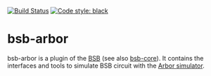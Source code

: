 [![Build Status](https://github.com/dbbs-lab/bsb-arbor/actions/workflows/main.yml/badge.svg)](https://github.com/dbbs-lab/bsb-arbor/actions/workflows/main.yml)
[![Code style: black](https://img.shields.io/badge/code%20style-black-000000.svg)](https://github.com/psf/black)

# bsb-arbor

bsb-arbor is a plugin of the [BSB](https://github.com/dbbs-lab/bsb) (see also 
[bsb-core](https://github.com/dbbs-lab/bsb-core)). 
It contains the interfaces and tools to simulate BSB circuit with the 
[Arbor simulator](https://arbor-sim.org/).